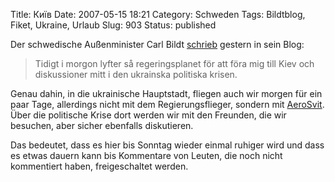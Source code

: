 Title: Київ
Date: 2007-05-15 18:21
Category: Schweden
Tags: Bildtblog, Fiket, Ukraine, Urlaub
Slug: 903
Status: published

Der schwedische Außenminister Carl Bildt
[schrieb](http://carlbildt.wordpress.com/2007/05/14/svarta-havet/)
gestern in sein Blog:

> Tidigt i morgon lyfter så regeringsplanet för att föra mig till Kiev
> och diskussioner mitt i den ukrainska politiska krisen.

Genau dahin, in die ukrainische Hauptstadt, fliegen auch wir morgen für
ein paar Tage, allerdings nicht mit dem Regierungsflieger, sondern mit
[AeroSvit](http://www.aerosvit.ua/). Über die politische Krise dort
werden wir mit den Freunden, die wir besuchen, aber sicher ebenfalls
diskutieren.

Das bedeutet, dass es hier bis Sonntag wieder einmal ruhiger wird und
dass es etwas dauern kann bis Kommentare von Leuten, die noch nicht
kommentiert haben, freigeschaltet werden.


